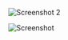![Screenshot 2](https://user-images.githubusercontent.com/94163693/153120161-9dda5e43-1607-41e1-b703-f0ef40ad84c9.png)


![Screenshot ](https://user-images.githubusercontent.com/94163693/153120087-66f15f25-47fe-4fc0-bdd2-486f7de626da.png)

